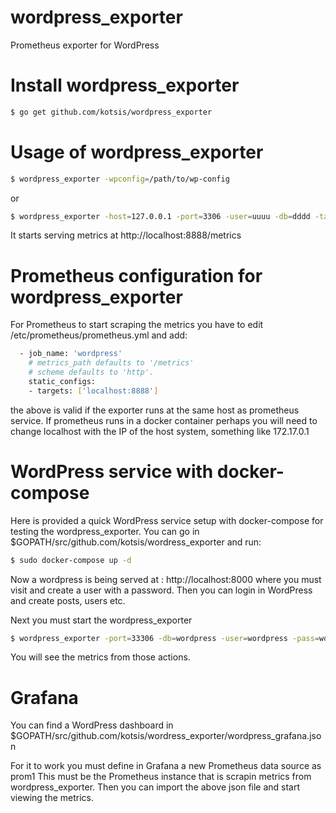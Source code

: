 # wordpress_exporter
Prometheus exporter for WordPress

# Install wordpress_exporter
```sh
$ go get github.com/kotsis/wordpress_exporter
```

# Usage of wordpress_exporter
```sh
$ wordpress_exporter -wpconfig=/path/to/wp-config
```
or
```sh
$ wordpress_exporter -host=127.0.0.1 -port=3306 -user=uuuu -db=dddd -tableprefix=wp_ -pass=xxxx
```

It starts serving metrics at http://localhost:8888/metrics

# Prometheus configuration for wordpress_exporter
For Prometheus to start scraping the metrics you have to edit /etc/prometheus/prometheus.yml and add:

```sh
  - job_name: 'wordpress'
    # metrics_path defaults to '/metrics'
    # scheme defaults to 'http'.
    static_configs:
    - targets: ['localhost:8888']
```

the above is valid if the exporter runs at the same host as prometheus service. If prometheus runs
in a docker container perhaps you will need to change localhost with the IP of the host system, something like 172.17.0.1

# WordPress service with docker-compose

Here is provided a quick WordPress service setup with docker-compose for testing the wordpress_exporter.
You can go in $GOPATH/src/github.com/kotsis/wordress_exporter and run:
```sh
$ sudo docker-compose up -d
```

Now a wordpress is being served at : http://localhost:8000 where you must visit and create a user with a password.
Then you can login in WordPress and create posts, users etc.

Next you must start the wordpress_exporter
```sh
$ wordpress_exporter -port=33306 -db=wordpress -user=wordpress -pass=wordpress1234
```

You will see the metrics from those actions.

# Grafana
You can find a WordPress dashboard in $GOPATH/src/github.com/kotsis/wordress_exporter/wordpress_grafana.json

For it to work you must define in Grafana a new Prometheus data source as prom1
This must be the Prometheus instance that is scrapin metrics from wordpress_exporter.
Then you can import the above json file and start viewing the metrics.

